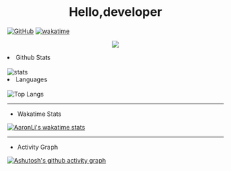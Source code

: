 # <div align='center' >Hello,developer</div>

[![GitHub](https://img.shields.io/badge/dynamic/json?url=https%3A%2F%2Fapi.swo.moe%2Fstats%2Fgithub%2FFree-Aaron-Li&query=count&color=181717&label=GitHub&labelColor=282c34&logo=github&suffix=+follows&cacheSeconds=3600)](https://github.com/Free-Aaron-Li)  [![wakatime](https://wakatime.com/badge/user/fe40087f-8eae-48dc-9950-ad0633db1591.svg)](https://wakatime.com/@fe40087f-8eae-48dc-9950-ad0633db1591) 

<p align="center">
  <img src="https://readme-typing-svg.demolab.com/?lines=你好!+开发者;Hello!+developer&font=Fira%20Code&center=true&width=380&height=50&duration=4000&pause=1000">
</p>

<li>Github Stats</li>
<br>
<picture>
<source 
  srcset="https://github-readme-stats.vercel.app/api?username=free-aaron-li&show_icons=true&theme=dark"
  media="(prefers-color-scheme: dark)"
/>
<source
  srcset="https://github-readme-stats.vercel.app/api?username=free-aaron-li&show_icons=true"
  media="(prefers-color-scheme: light), (prefers-color-scheme: no-preference)"
/>
<img src="https://github-readme-stats.vercel.app/api?username=free-aaron-li&show_icons=true"  alt="stats"/>
</picture>

<li>Languages</li>
<br>
<img src="https://camo.githubusercontent.com/22839d58a5198cf8a83ecd6b9fae17af8f8d5f0ce3d5e37f8cb7ff6a40048396/68747470733a2f2f6769746875622d726561646d652d73746174732e76657263656c2e6170702f6170692f746f702d6c616e67732f3f757365726e616d653d667265652d6161726f6e2d6c69" alt="Top Langs" data-canonical-src="https://github-readme-stats.vercel.app/api/top-langs/?username=free-aaron-li" style="max-width: 100%;">

---

- Wakatime Stats  

[![AaronLi's wakatime stats](https://github-readme-stats.vercel.app/api/wakatime?username=Free_AaronLi)](https://github.com/anuraghazra/github-readme-stats)

---

- Activity Graph

[![Ashutosh's github activity graph](https://github-readme-activity-graph.cyclic.app/graph?username=free-aaron-li&theme=github-compact)](https://github.com/ashutosh00710/github-readme-activity-graph)

